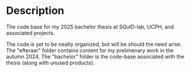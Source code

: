 # Description

The code base for my 2025 bachelor thesis at SQuID-lab, UCPH, and associated projects.

The code is yet to be neatly organized, but will be should the need arise. The "efteraar" folder contains content for my prelimenary work in the autumn 2024. The "bachelor" folder is the code-base associated with the thesis (along with unused products).
